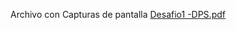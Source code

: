 Archivo con Capturas de pantalla [Desafio1 -DPS.pdf](https://github.com/user-attachments/files/16405815/Desafio1.-DPS.pdf)
